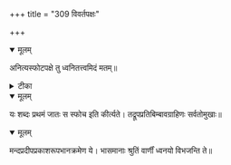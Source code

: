 +++
title = "309 विवर्तपक्षः"

+++


<details open><summary>मूलम्</summary>

अनित्यस्फोटपक्षे तु ध्वनितत्त्वमिदं मतम्॥
</details>



<details><summary>टीका</summary>

वा. प.[1-94]
</details>



<details open><summary>मूलम्</summary>

यः शब्दः प्रथमं जातः स स्फोच इति कीर्त्यते। तद्रूपप्रतिबिम्बावग्राहिणः सर्वतोमुखाः॥
</details>



<details open><summary>मूलम्</summary>

मन्दप्रदीपप्रकाशरूपभानक्रमेण ये। भासमानाः श्रुतिं वार्णीं ध्वनयो विभजन्ति ते॥
</details>

